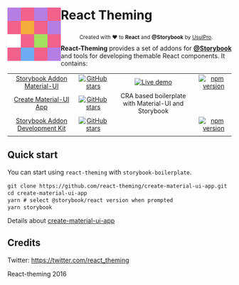 
# [<img src="https://raw.githubusercontent.com/react-theming/readme/master/docs/OrgLogo.png" align="left" class="logo" width="120" title="React Th︎eming"/>](https://github.com/sm-react/react-theming/stargazers) React Theming

<div align="center" style="height: 16px;"><sub>Created with ❤︎ to <b>React</b> and <b>@Storybook</b> by <a href="https://twitter.com/UsulPro">UsulPro</a>.</sub></div>


**React-Theming** provides a set of addons for [**@Storybook**](https://github.com/storybooks/storybook) and tools for developing themable React components. It contains:



|    |    |    |    |
| :---: | :---: | :---: | :---: |
| [Storybook Addon Material-UI](https://github.com/react-theming/storybook-addon-material-ui) | [![GitHub stars](https://img.shields.io/github/stars/sm-react/storybook-addon-material-ui.svg?style=social&label=Star)](https://github.com/react-theming/storybook-addon-material-ui) |[![Live demo](https://img.shields.io/badge/Live%20Demo-%20Storybook-brightgreen.svg)](https://sm-react.github.io/storybook-addon-material-ui) | [![npm version](https://badge.fury.io/js/storybook-addon-material-ui.svg)](https://badge.fury.io/js/storybook-addon-material-ui) |
| [Create Material-UI App](https://github.com/react-theming/create-material-ui-app) | [![GitHub stars](https://img.shields.io/github.com/react-theming/create-material-ui-app.svg?style=social&label=Star)](https://github.com/react-theming/create-material-ui-app) | CRA based boilerplate with Material-UI and Storybook | |
| [Storybook Addon Development Kit](https://github.com/sm-react/storybook-adk) | [![GitHub stars](https://img.shields.io/github/stars/sm-react/storybook-adk.svg?style=social&label=Star)](https://github.com/sm-react/storybook-adk) |    | [![npm version](https://badge.fury.io/js/storybook-adk.svg)](https://badge.fury.io/js/storybook-adk) |
|    |    |    |    |


## Quick start

You can start using `react-theming` with `storybook-boilerplate`.

```
git clone https://github.com/react-theming/create-material-ui-app.git
cd create-material-ui-app
yarn # select @storybook/react version when prompted
yarn storybook
```

Details about [create-material-ui-app](https://github.com/react-theming/create-material-ui-app)

## Credits

Twitter: https://twitter.com/react_theming

React-theming 2016
